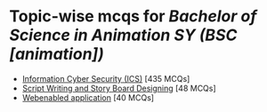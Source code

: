 # Topic-wise mcqs for *Bachelor of Science in Animation SY (BSC [animation])*

- [Information Cyber Security \(ICS\)](https://mcqmate.com/topic/information-cyber-security) [435 MCQs]
- [Script Writing and Story Board Designing](https://mcqmate.com/topic/script-writing-story-board-designing) [48 MCQs]
- [Webenabled application](https://mcqmate.com/topic/webenabled-application) [40 MCQs]
